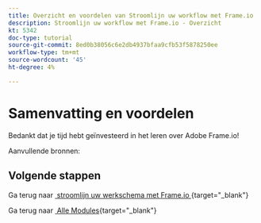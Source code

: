 ```yaml
---
title: Overzicht en voordelen van Stroomlijn uw workflow met Frame.io
description: Stroomlijn uw workflow met Frame.io - Overzicht
kt: 5342
doc-type: tutorial
source-git-commit: 8ed0b38056c6e2db4937bfaa9cfb53f5878250ee
workflow-type: tm+mt
source-wordcount: '45'
ht-degree: 4%

---
```


# Samenvatting en voordelen

Bedankt dat je tijd hebt geïnvesteerd in het leren over Adobe Frame.io!

Aanvullende bronnen:


## Volgende stappen

Ga terug naar [&#x200B; stroomlijn uw werkschema met Frame.io &#x200B;](./frameio.md){target="_blank"}

Ga terug naar [&#x200B; Alle Modules &#x200B;](./../../../overview.md){target="_blank"}